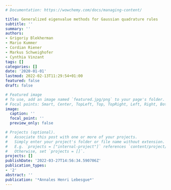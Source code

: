 ```yaml
---
# Documentation: https://wowchemy.com/docs/managing-content/

title: Generalized eigenvalue methods for Gaussian quadrature rules
subtitle: ''
summary: ''
authors:
- Grigoriy Blekherman
- Mario Kummer
- Cordian Riener
- Markus Schweighofer
- Cynthia Vinzant
tags: []
categories: []
date: '2020-01-01'
lastmod: 2022-02-13T11:29:54+01:00
featured: false
draft: false

# Featured image
# To use, add an image named `featured.jpg/png` to your page's folder.
# Focal points: Smart, Center, TopLeft, Top, TopRight, Left, Right, BottomLeft, Bottom, BottomRight.
image:
  caption: ''
  focal_point: ''
  preview_only: false

# Projects (optional).
#   Associate this post with one or more of your projects.
#   Simply enter your project's folder or file name without extension.
#   E.g. `projects = ["internal-project"]` references `content/project/deep-learning/index.md`.
#   Otherwise, set `projects = []`.
projects: []
publishDate: '2022-03-27T14:56:34.590706Z'
publication_types:
- '2'
abstract: ''
publication: '*Annales Henri Lebesgue*'
---
```

